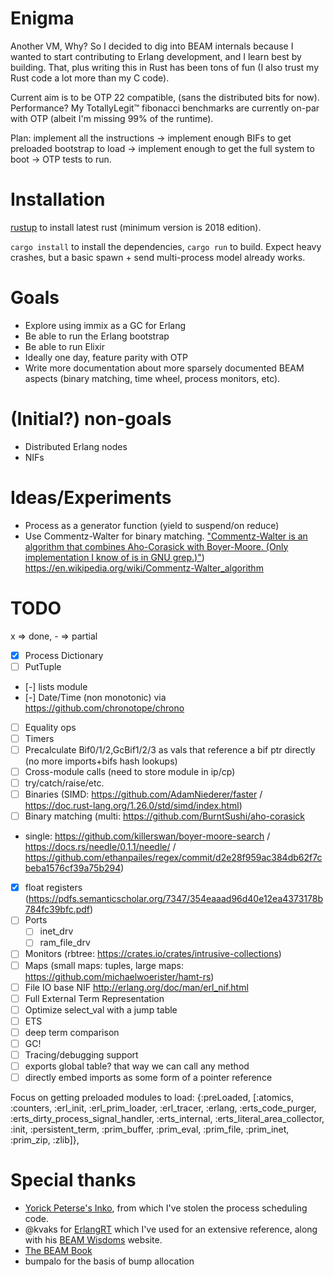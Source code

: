 # Enigma

Another VM, Why? So I decided to dig into BEAM internals because I wanted to
start contributing to Erlang development, and I learn best by building. That,
plus writing this in Rust has been tons of fun (I also trust my Rust code a lot
more than my C code).

Current aim is to be OTP 22 compatible, (sans the distributed bits for now).
Performance? My TotallyLegit™ fibonacci benchmarks are currently on-par with OTP
(albeit I'm missing 99% of the runtime).

Plan: implement all the instructions -> implement enough BIFs to get preloaded
bootstrap to load -> implement enough to get the full system to boot -> OTP
tests to run.

# Installation

[rustup](https://rustup.rs/) to install latest rust (minimum version is 2018 edition).

`cargo install` to install the dependencies, `cargo run` to build. Expect heavy
crashes, but a basic spawn + send multi-process model already works.

# Goals

- Explore using immix as a GC for Erlang
- Be able to run the Erlang bootstrap
- Be able to run Elixir
- Ideally one day, feature parity with OTP
- Write more documentation about more sparsely documented BEAM aspects (binary
    matching, time wheel, process monitors, etc).

# (Initial?) non-goals

- Distributed Erlang nodes
- NIFs

# Ideas/Experiments

- Process as a generator function (yield to suspend/on reduce)
- Use Commentz-Walter for binary matching. ["Commentz-Walter is an algorithm that combines Aho-Corasick with Boyer-Moore. (Only implementation I know of is in GNU grep.)"](https://github.com/rust-lang/regex/issues/197))
    https://en.wikipedia.org/wiki/Commentz-Walter_algorithm

# TODO

x => done, - => partial

- [x] Process Dictionary
- [ ] PutTuple
- [-] lists module
- [-] Date/Time (non monotonic) via https://github.com/chronotope/chrono
- [ ] Equality ops
- [ ] Timers
- [ ] Precalculate Bif0/1/2,GcBif1/2/3 as vals that reference a bif ptr directly (no more imports+bifs hash lookups)
- [ ] Cross-module calls (need to store module in ip/cp)
- [ ] try/catch/raise/etc.
- [ ] Binaries (SIMD: https://github.com/AdamNiederer/faster / https://doc.rust-lang.org/1.26.0/std/simd/index.html<Paste>)
- [ ] Binary matching (multi: https://github.com/BurntSushi/aho-corasick
+ single: https://github.com/killerswan/boyer-moore-search / https://docs.rs/needle/0.1.1/needle/ / https://github.com/ethanpailes/regex/commit/d2e28f959ac384db62f7cbeba1576cf39a75b294)
- [x] float registers (https://pdfs.semanticscholar.org/7347/354eaaad96d40e12ea4373178b784fc39bfc.pdf)
- [ ] Ports
    - [ ] inet_drv
    - [ ] ram_file_drv
- [ ] Monitors (rbtree: https://crates.io/crates/intrusive-collections)
- [ ] Maps (small maps: tuples, large maps: https://github.com/michaelwoerister/hamt-rs)
- [ ] File IO base NIF http://erlang.org/doc/man/erl_nif.html
- [ ] Full External Term Representation
- [ ] Optimize select_val with a jump table
- [ ] ETS
- [ ] deep term comparison
- [ ] GC!
- [ ] Tracing/debugging support
- [ ] exports global table? that way we can call any method
- [ ] directly embed imports as some form of a pointer reference

Focus on getting preloaded modules to load: {:preLoaded,
    [:atomics, :counters, :erl_init, :erl_prim_loader, :erl_tracer, :erlang,
     :erts_code_purger, :erts_dirty_process_signal_handler, :erts_internal,
     :erts_literal_area_collector, :init, :persistent_term, :prim_buffer,
     :prim_eval, :prim_file, :prim_inet, :prim_zip, :zlib]},

# Special thanks

- [Yorick Peterse's Inko](https://gitlab.com/inko-lang/inko/), from which I've stolen the process scheduling code.
- @kvaks for [ErlangRT](https://github.com/kvakvs/ErlangRT) which I've used for an extensive reference, along with his [BEAM
    Wisdoms](http://beam-wisdoms.clau.se/en/latest/) website.
- [The BEAM Book](https://github.com/happi/theBeamBook)
- bumpalo for the basis of bump allocation
